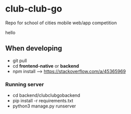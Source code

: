 # club-club-go
Repo for school of cities mobile web/app competition

hello

## When developing
- git pull 
- cd **frontend-native** or **backend** 
- npm install --> https://stackoverflow.com/a/45365969


### Running  server
- cd backend/clubclubgobackend
- pip install -r requirements.txt
- python3 manage.py runserver